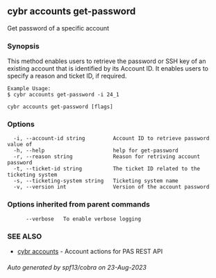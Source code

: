 ## cybr accounts get-password

Get password of a specific account

### Synopsis

This method enables users to retrieve the password or SSH key of an existing account that is identified by its Account ID. It enables users to specify a reason and ticket ID, if required.
	
	Example Usage:
	$ cybr accounts get-password -i 24_1

```
cybr accounts get-password [flags]
```

### Options

```
  -i, --account-id string         Account ID to retrieve password value of
  -h, --help                      help for get-password
  -r, --reason string             Reason for retriving account password
  -t, --ticket-id string          The ticket ID related to the ticketing system
  -s, --ticketing-system string   Ticketing system name
  -v, --version int               Version of the account password
```

### Options inherited from parent commands

```
      --verbose   To enable verbose logging
```

### SEE ALSO

* [cybr accounts](cybr_accounts.md)	 - Account actions for PAS REST API

###### Auto generated by spf13/cobra on 23-Aug-2023
